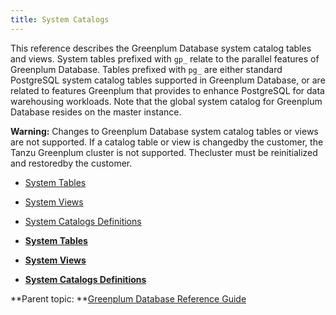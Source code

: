 ```yaml
---
title: System Catalogs 
---
```


This reference describes the Greenplum Database system catalog tables and views. System tables prefixed with `gp_` relate to the parallel features of Greenplum Database. Tables prefixed with `pg_` are either standard PostgreSQL system catalog tables supported in Greenplum Database, or are related to features Greenplum that provides to enhance PostgreSQL for data warehousing workloads. Note that the global system catalog for Greenplum Database resides on the master instance.

**Warning:** Changes to Greenplum Database system catalog tables or views are not supported. If a catalog table or view is changedby the customer, the Tanzu Greenplum cluster is not supported. Thecluster must be reinitialized and restoredby the customer.

-   [System Tables](catalog_ref-tables.html)
-   [System Views](catalog_ref-views.html)
-   [System Catalogs Definitions](catalog_ref-html.html)

-   **[System Tables](../system_catalogs/catalog_ref-tables.html)**  

-   **[System Views](../system_catalogs/catalog_ref-views.html)**  

-   **[System Catalogs Definitions](../system_catalogs/catalog_ref-html.html)**  


**Parent topic: **[Greenplum Database Reference Guide](../ref_guide.html)

